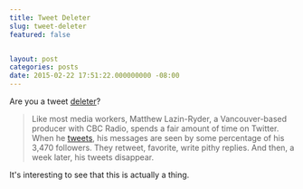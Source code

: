 ```yaml
---
title: Tweet Deleter
slug: tweet-deleter
featured: false


layout: post
categories: posts
date: 2015-02-22 17:51:22.000000000 -08:00
---
```


Are you a tweet [deleter](http://fusion.net/story/50322/meet-the-tweet-deleters-people-who-are-making-their-twitter-histories-self-destruct/)?

> Like most media workers, Matthew Lazin-Ryder, a Vancouver-based producer with CBC Radio, spends a fair amount of time on Twitter. When he [tweets](https://twitter.com/lazin_ryder), his messages are seen by some percentage of his 3,470 followers. They retweet, favorite, write pithy replies. And then, a week later, his tweets disappear.

It's interesting to see that this is actually a thing.

